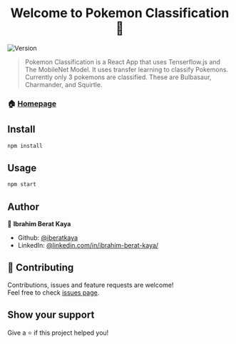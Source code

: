 <h1 align="center">Welcome to Pokemon Classification 👋</h1>
<p>
  <img alt="Version" src="https://img.shields.io/badge/version-0.0.1-blue.svg?cacheSeconds=2592000" />
</p>

> Pokemon Classification is a React App that uses Tenserflow.js and The MobileNet Model. It uses transfer learning to classify Pokemons. Currently only 3 pokemons are classified. These are Bulbasaur, Charmander, and Squirtle.

### 🏠 [Homepage](https://iberatkaya.github.io/pokemonclassification/)

## Install

```sh
npm install 
```

## Usage

```sh
npm start
```

## Author

👤 **Ibrahim Berat Kaya**

* Github: [@iberatkaya](https://github.com/iberatkaya)
* LinkedIn: [@linkedin.com/in/ibrahim-berat-kaya/](https://linkedin.com/in/ibrahim-berat-kaya/)

## 🤝 Contributing

Contributions, issues and feature requests are welcome!<br />Feel free to check [issues page](https://github.com/iberatkaya/pokemonclassification/issues). 

## Show your support

Give a ⭐️ if this project helped you!